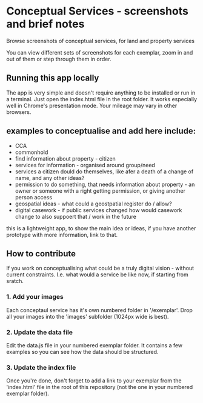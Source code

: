 Conceptual Services - screenshots and brief notes
================

Browse screenshots of conceptual services, for land and property services

You can view different sets of screenshots for each exemplar, zoom in and out of them or step through them in order.


## Running this app locally

The app is very simple and doesn't require anything to be installed or run in a terminal. Just open the index.html file in the root folder. It works especially well in Chrome's presentation mode. Your mileage may vary in other browsers.

## examples to conceptualise and add here include:

- CCA
- commonhold
- find information about property - citizen
- services for information - organised around group/need
- services a citizen dould do themselves, like afer a death of a change of name, and any other ideas?
- permission to do something, that needs information about property - an owner or someone with a right getting permission, or giving another person access
- geospatial ideas - what could a geostpatial register do / allow?
- digital casework - if public services changed how would casework change to also suppoert that / work in the future

this is a lightweight app, to show the main idea or ideas, if you have another prototype with more information, link to that.


## How to contribute

If you work on conceptualising what could be a truly digital vision - without current constraints.  I.e. what would a service be like now, if starting from sratch.


### 1. Add your images

Each conceptaul service has it's own numbered folder in '/exemplar'. Drop all your images into the 'images' subfolder (1024px wide is best).

### 2. Update the data file

Edit the data.js file in your numbered exemplar folder. It contains a few examples so you can see how the data should be structured.

### 3. Update the index file

Once you're done, don't forget to add a link to your exemplar from the 'index.html' file in the root of this repository (not the one in your numbered exemplar folder).



